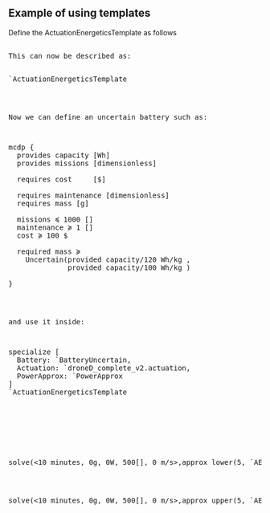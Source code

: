 ## Example of using templates


Define the ActuationEnergeticsTemplate as follows

<pre class='mcdp_template' id='ActuationEnergeticsTemplate'/>

This can now be described as:

<pre class='template_graph_enclosed'>`ActuationEnergeticsTemplate</pre>


Now we can define an uncertain battery such as:


<pre class="mcdp" id='BatteryUncertain' label='BatteryUncertain.mcdp'>
mcdp {
  provides capacity [Wh]
  provides missions [dimensionless]

  requires cost     [$]

  requires maintenance [dimensionless]
  requires mass [g]

  missions ≼ 1000 []
  maintenance ≽ 1 []
  cost ≽ 100 $

  required mass ≽ 
    Uncertain(provided capacity/120 Wh/kg ,
              provided capacity/100 Wh/kg )
  
}
</pre>


and use it inside:

<pre class='mcdp' id='AE1' label='AE1.mcdp'>
specialize [
  Battery: `BatteryUncertain, 
  Actuation: `droneD_complete_v2.actuation,
  PowerApprox: `PowerApprox
] 
`ActuationEnergeticsTemplate
</pre>

<!-- <pre class='ndp_graph_enclosed'>`AE1</pre> -->

 
<!-- <pre class='print_mcdp'>approx_lower(5, `AE1)</pre> -->

<pre class='print_value'>solve(<10 minutes, 0g, 0W, 500[], 0 m/s>,approx_lower(5, `AE1))</pre>
<pre class='print_value'>solve(<10 minutes, 0g, 0W, 500[], 0 m/s>,approx_upper(5, `AE1))</pre>


